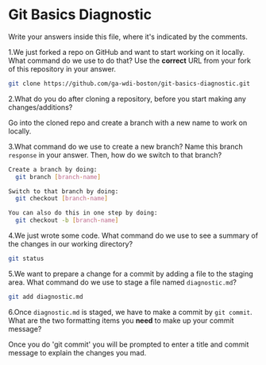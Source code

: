 # Git Basics Diagnostic

Write your answers inside this file, where it's indicated by the comments.

1.We just forked a repo on GitHub and want to start working on it locally.
What command do we use to do that? Use the **correct** URL from your fork of
this repository in your answer.

```sh
git clone https://github.com/ga-wdi-boston/git-basics-diagnostic.git
```

2.What do you do after cloning a repository, before you start making any
changes/additions?

Go into the cloned repo and create a branch with a new name to work on locally.

3.What command do we use to create a new branch? Name this branch `response`
    in your answer. Then, how do we switch to that branch?

```sh
Create a branch by doing:
  git branch [branch-name]

Switch to that branch by doing:
  git checkout [branch-name]

You can also do this in one step by doing:
  git checkout -b [branch-name]


```

4.We just wrote some code. What command do we use to see a summary of the
    changes in our working directory?

```sh
git status
```

5.We want to prepare a change for a commit by adding a file to the staging
    area. What command do we use to stage a file named `diagnostic.md`?

```sh
git add diagnostic.md
```

6.Once `diagnostic.md` is staged, we have to make a commit by `git commit`.
What are the two formatting items you **need** to make up your commit message?

Once you do 'git commit' you will be prompted to enter a title and commit message to explain the changes you mad. 
